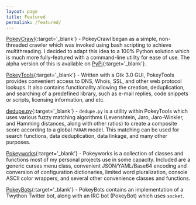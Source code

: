 ```yaml
---
layout: page
title: Featured
permalink: /featured/
---
```

[PokeyCrawl](https://github.com/wnormandin/pokeycrawl){:target='_blank'} - PokeyCrawl began as a simple, non-threaded crawler which was invoked using bash scripting to achieve multithreading. I decided to adapt this idea to a 100% Python solution which is much more fully-featured with a command-line utility for ease of use.  The alpha version of this is available on [PyPi](https://pypi.python.org/pypi?:action=display&name=pokeycrawl&version=0.1.1a5){:target='_blank'}.

[PokeyTools](https://github.com/wnormandin/pokeytools){:target='_blank'} - Written with a Gtk 3.0 GUI, PokeyTools provides convenient access to DNS, Whois, SSL, and other web protocol lookups.  It also contains functionality allowing the creation, deduplication, and searching of a predefined library, such as e-mail replies, code snippets or scripts, licensing information, and etc.

[dedupe.py](https://github.com/wnormandin/pokeytools/blob/master/lib/dedupe.py){:target='_blank'} - `dedupe.py` is a utility within PokeyTools which uses various fuzzy matching algorithms (Levenshtein, Jaro, Jaro-Winkler, and Hamming distances, along with other ratios) to create a composite score according to a global `PARAM` model.  This matching can be used for search functions, data deduplication, data linkage, and many other purposes.

[Pokeyworks](https://github.com/wnormandin/pokeyworks){:target='_blank'} - Pokeyworks is a collection of classes and functions most of my personal projects use in some capacity.  Included are a generic curses menu class, convenient JSON/YAML/Base64 encoding and conversion of configuration dictionaries, limited word pluralization, console ASCII color wrappers, and several other convenience classes and functions.

[PokeyBots](https://github.com/wnormandin/social_media_bots){:target='_blank'} - PokeyBots contains an implementation of a Twython Twitter bot, along with an IRC bot (PokeyBot) which uses `socket`.
